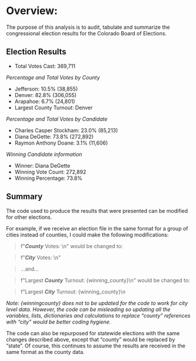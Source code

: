 # Overview:
The purpose of this analysis is to audit, tabulate and summarize the congressional election results for the Colorado Board of Elections.

## Election Results
* Total Votes Cast: 369,711

*Percentage and Total Votes by County*
* Jefferson: 10.5% (38,855)
* Denver: 82.8% (306,055)
* Arapahoe: 6.7% (24,801)
* Largest County Turnout: Denver

*Percentage and Total Votes by Candidate*

* Charles Casper Stockham: 23.0% (85,213)
* Diana DeGette: 73.8% (272,892)
* Raymon Anthony Doane: 3.1% (11,606)

*Winning Candidate information*

* Winner: Diana DeGette
* Winning Vote Count: 272,892
* Winning Percentage: 73.8%

## Summary
The code used to produce the results that were presented can be modified for other elections.  

For example, if we receive an election file in the same format for a group of cities instead of counties, I could make the following modifications:

> f"***County*** Votes: \n" would be changed to:

> f"***City*** Votes: \n"
	
> ...and...

> f"Largest ***County*** Turnout: {winning_county}\n" would be changed to:
	
> f"Largest ***City*** Turnout: {winning_county}\n

*Note: {winningcounty} does not to be updated for the code to work for city level data.  However, the code can be misleading so updating all the variables, lists, dictionaries and calculations to replace “county” references with “city” would be better coding hygiene.*

The code can also be repurposed for statewide elections with the same changes described above, except that “county” would be replaced by “state”.  Of course, this continues to assume the results are received in the same format as the county data.




